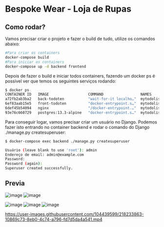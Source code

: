 # Bespoke Wear - Loja de Rupas

## Como rodar?
 Vamos precisar criar o projeto e fazer o build de tudo, utilize os comandos abaixo:

```bash
#Para criar os containers
docker-compose build
#Para iniciar os containers
docker-compose up -d backend frontend
```
Depois de fazer o build e iniciar todos containers, fazendo um docker ps é possível ver que temos os seguintes serviços rodando:
```bash
$ docker ps
CONTAINER ID   IMAGE                  COMMAND                 NAMES
a72fb2ab3ba2   back-todoten           "wait-for-it localho…"  mytodolist_backend_1
6ef83aab15e5   front-todoten          "docker-entrypoint.s…"  mytodolist_frontend_1
6def45b54094   nginx                  "/docker-entrypoint.…"  mytodolist_nginx_1
93e76c660729   postgres:13.3-alpine   "docker-entrypoint.s…"  mytodolist_postgres_1
```

Para conseguir logar, vamos precisar criar um usuário no Django. Podemos fazer isto entrando no container backend e rodar o comando do Django ./manage.py createsuperuser:
```bash
$ docker-compose exec backend ./manage.py createsuperuser

Usuário (leave blank to use 'root'): admin
Endereço de email: admin@example.com
Password:
Password (again):
Superuser created successfully.
```
## Previa 
![image](https://user-images.githubusercontent.com/104439599/218184021-ca7648a1-7cae-4f85-9995-47e0c5b0fce6.png)
![image](https://user-images.githubusercontent.com/104439599/218184301-c7c03c84-36c4-489d-a8bf-0259f22d684f.png)

![image](https://user-images.githubusercontent.com/104439599/218184644-5892f430-8c50-4497-92ae-13d1331d9b2b.png)
![image](https://user-images.githubusercontent.com/104439599/218184872-8349e9d7-b63d-4db6-9370-077c74ee509d.png)
![image](https://user-images.githubusercontent.com/104439599/218185379-22b05dfa-146a-4906-a785-3f53f08c9e47.png)


https://user-images.githubusercontent.com/104439599/218233863-10869c73-8eb0-4c74-a796-fd7d5da4a541.mp4





